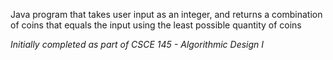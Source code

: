Java program that takes user input as an integer, and returns a combination of coins that equals the input using the least possible quantity of coins

*Initially completed as part of CSCE 145 - Algorithmic Design I*
